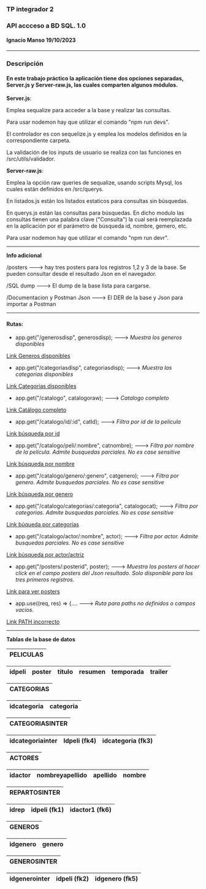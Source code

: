 ### TP integrador 2
### API accceso a BD SQL. 1.0
#### Ignacio Manso 19/10/2023
---
### Descripción
#### En este trabajo práctico la aplicación tiene dos opciones separadas, Server.js y Server-raw.js, las cuales comparten algunos módulos.

**Server.js**:

Emplea sequalize para acceder a la base y realizar las consultas.

Para usar nodemon hay que utilizar el comando "npm run devs".

El controlador es con sequelize.js y emplea los modelos definidos en la correspondiente carpeta.

La validación de los inputs de usuario se realiza con las funciones en /src/utils/validador.

**Server-raw.js**:

Emplea la opción raw queries de sequalize, usando scripts Mysql, los cuales están definidos en /src/querys.

En listados.js están los listados estaticos para consultas sin búsquedas.

En querys.js están las consultas para búsquedas. En dicho modulo las consultas tienen una palabra clave ("Consulta") la cual será reemplazada en la aplicación por el parámetro de búsqueda id, nombre, gemero, etc.

Para usar nodemon hay que utilizar el comando "npm run devr".

---

**Info adicional**

/posters ---> hay tres posters para los registros 1,2 y 3 de la base. Se pueden consultar desde el resultado Json en el navegador.

/SQL dump ---> El dump de la base lista para cargarse.

/Documentacion y Postman Json ---> El DER de la base y Json para importar a Postman

---
#### Rutas:

- app.get("/generosdisp", generosdisp); ---> *Muestra los generos disponibles*

[Link Generos disponibles](http://localhost:3000/generosdisp)
- app.get("/categoriasdisp", categoriasdisp); ---> *Muestra las categorias disponibles*

[Link Categorías disponibles](http://localhost:3000/categoriasdisp)
- app.get("/catalogo", catalogoraw); ---> *Catalogo completo*

[Link Catálogo completo](http://localhost:3000/catalogo)
- app.get("/catalogo/id/:id", catId); ---> *Filtra por id de la película*

[Link búsqueda por id](http://localhost:3000/catalogo/id/3)
- app.get("/catalogo/peli/:nombre", catnombre); ---> *Filtra por nombre de la película. Admite busquedas parciales. No es case sensitive*

[Link búsqueda por nombre](http://localhost:3000/catalogo/peli/anne)
- app.get("/catalogo/genero/:genero", catgenero); ---> *Filtra por genero. Admite busquedas parciales. No es case sensitive*

[Link búsqueda por genero](http://localhost:3000/catalogo/genero/Drama)
- app.get("/catalogo/categorias/:categoria", catalogocat); ---> *Filtra por categorias. Admite busquedas parciales. No es case sensitive*

[Link búqueda por categorías](http://localhost:3000/catalogo/categorias/Serie)
- app.get("/catalogo/actor/:nombre", actor); ---> *Filtra por actor. Admite busquedas parciales. No es case sensitive*

[Link búsqueda por actor/actriz](http://localhost:3000/catalogo/actor/Jennifer%20A)


- app.get("/posters/:posterid", poster); ---> *Muestra los posters al hacer click en el campo posters del Json resultado.
Solo disponible para los tres primeros registros.*

[Link para ver posters](http://localhost:3000/posters/1.jpg)

- app.use((req, res) => {.... ---> *Ruta para paths no definidos o campos vacios.*
  
[Link PATH incorrecto](http://localhost:3000/)

---

**Tablas de la base de datos**


| PELICULAS |
|-----------|

| idpeli | poster | titulo | resumen | temporada | trailer |
|--------|--------|--------|---------|-----------|---------|

| CATEGORIAS |
|------------|

| idcategoria | categoria |
|-------------|-----------|

| CATEGORIASINTER |
|-----------------|

| idcategoriainter | Idpeli (fk4) | idcategoria (fk3) |
|------------------|--------------|-------------------|

| ACTORES |
|---------|

| idactor | nombreyapellido | apellido | nombre |
|---------|-----------------|----------|--------|

| REPARTOSINTER |
|---------------|

| idrep | idpeli (fk1) | idactor1 (fk6) |
|-------|--------------|----------------|

| GENEROS |
|---------|

| idgenero | genero |
|----------|--------|

| GENEROSINTER |
|--------------|

| idgenerointer | idpeli (fk2) | idgenero (fk5) |
|---------------|--------------|----------------|


 
